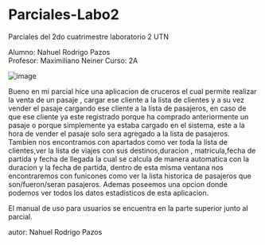 # Parciales-Labo2
Parciales del 2do cuatrimestre laboratorio 2 UTN


Alumno: Nahuel Rodrigo Pazos                 
Profesor: Maximiliano Neiner
Curso: 2A


![image](https://user-images.githubusercontent.com/98673588/194044102-a3682df0-1d2f-42ac-a977-aede2c86bd50.png)


Bueno en mi parcial hice una aplicacion de cruceros el cual permite realizar la venta de un pasaje , cargar ese cliente a la lista de clientes y a su vez vender el pasaje cargando ese cliente a la lista de pasajeros, en caso de que ese cliente ya este registrado porque ha comprado anteriormente un pasaje o porque simplemente ya estaba cargado en el sistema, este a la hora de vender el pasaje solo sera agregado a la lista de pasajeros.
Tambien nos encontramos con apartados como ver toda la lista de clientes,ver la lista de viajes con sus destinos,duracion , matricula,fecha de partida y fecha de llegada la cual se calcula de manera automatica con la duracion y la fecha de partida, dentro de esta misma ventana nos encontraremos con funicones como ver la lista historica de pasajeros que son/fueron/seran pasajeros.
Ademas poseemos una opcion donde podemos ver todos los datos estadisticos de esta aplicacion.

El manual de uso para usuarios se encuentra en la parte superior junto al parcial.

autor: Nahuel Rodrigo Pazos
